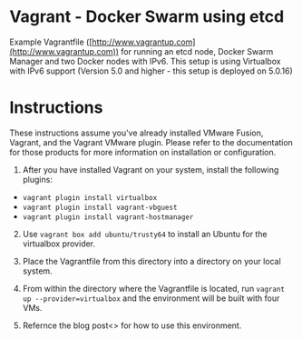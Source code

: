 # Vagrant - Docker Swarm using etcd

Example Vagrantfile ([http://www.vagrantup.com](http://www.vagrantup.com)) for running an etcd node, Docker Swarm Manager and two Docker nodes with IPv6. This setup is using Virtualbox with IPv6 support (Version 5.0 and higher - this setup is deployed on 5.0.16)

# Instructions

These instructions assume you've already installed VMware Fusion, Vagrant, and the Vagrant VMware plugin. Please refer to the documentation for those products for more information on installation or configuration.

1. After you have installed Vagrant on your system, install the following plugins:
- `vagrant plugin install virtualbox`
- `vagrant plugin install vagrant-vbguest`
- `vagrant plugin install vagrant-hostmanager`

2. Use `vagrant box add ubuntu/trusty64` to install an Ubuntu for the virtualbox provider.

3. Place the Vagrantfile from this directory into a directory on your local system.

4. From within the directory where the Vagrantfile is located, run `vagrant up --provider=virtualbox` and the environment will be built with four VMs.

5. Refernce the blog post<> for how to use this environment.